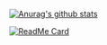 

[![Anurag's github stats](https://github-readme-stats.vercel.app/api?username=zhuSilence&show_icons=true&theme=tokyonight)]()


[![ReadMe Card](https://github-readme-stats.vercel.app/api/pin/?username=zhuSilence&repo=Ad-papers)]()

